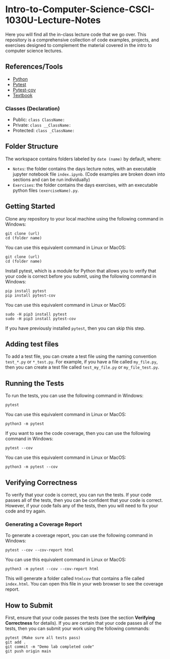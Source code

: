 # Intro-to-Computer-Science-CSCI-1030U-Lecture-Notes

Here you will find all the in-class lecture code that we go over. This repository is a comprehensive collection of code examples, projects, and exercises designed to complement the material covered in the intro to computer science lectures.

## References/Tools

- [Python](https://www.python.org/)
- [Pytest](https://docs.pytest.org/en/stable/)
- [Pytest-cov](https://pytest-cov.readthedocs.io/en/latest/)
- [Textbook](https://runestone.academy/runestone/books/published/thinkcspy/index.html)

### Classes (Declaration)

- Public: `class ClassName:`
- Private: `class __ClassName:`
- Protected: `class _ClassName:`

## Folder Structure

The workspace contains folders labeled by `date (name)` by default, where:

- `Notes`: the folder contains the days lecture notes, with an executable jupyter notebook file `index.ipynb`. (Code examples are broken down into sections and can be run individually)
- `Exercises`: the folder contains the days exercises, with an executable python files `(exerciseName).py`.

## Getting Started

Clone any repository to your local machine using the following command in Windows:

```
git clone (url)
cd (folder name)
```

You can use this equivalent command in Linux or MacOS:

```
git clone (url)
cd (folder name)
```

Install pytest, which is a module for Python that allows you to verify that your code is correct before you submit, using the following command in Windows:

```
pip install pytest
pip install pytest-cov
```

You can use this equivalent command in Linux or MacOS:

```
sudo -H pip3 install pytest
sudo -H pip3 install pytest-cov
```

If you have previously installed `pytest`, then you can skip this step.

## Adding test files

To add a test file, you can create a test file using the naming convention `test_*.py` or `*_test.py`. For example, if you have a file called `my_file.py`, then you can create a test file called `test_my_file.py` or `my_file_test.py`.

## Running the Tests

To run the tests, you can use the following command in Windows:

`pytest`

You can use this equivalent command in Linux or MacOS:

`python3 -m pytest`

If you want to see the code coverage, then you can use the following command in Windows:

`pytest --cov`

You can use this equivalent command in Linux or MacOS:

`python3 -m pytest --cov`

## Verifying Correctness

To verify that your code is correct, you can run the tests. If your code passes all of the tests, then you can be confident that your code is correct. However, if your code fails any of the tests, then you will need to fix your code and try again.

### Generating a Coverage Report

To generate a coverage report, you can use the following command in Windows:

`pytest --cov --cov-report html`

You can use this equivalent command in Linux or MacOS:

`python3 -m pytest --cov --cov-report html`

This will generate a folder called `htmlcov` that contains a file called `index.html`. You can open this file in your web browser to see the coverage report.

## How to Submit

First, ensure that your code passes the tests (see the section **Verifying Correctness** for details). If you are certain that your code passes all of the tests, then you can submit your work using the following commands:

```
pytest (Make sure all tests pass)
git add .
git commit -m "Demo lab completed code"
git push origin main
```
